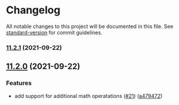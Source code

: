 # Changelog

All notable changes to this project will be documented in this file. See [standard-version](https://github.com/conventional-changelog/standard-version) for commit guidelines.

### [11.2.1](https://github.com/mojaloop/ml-number/compare/v11.2.0...v11.2.1) (2021-09-22)

## [11.2.0](https://github.com/mojaloop/ml-number/compare/v11.1.0...v11.2.0) (2021-09-22)


### Features

* add support for additional math operatations ([#21](https://github.com/mojaloop/ml-number/issues/21)) ([a479472](https://github.com/mojaloop/ml-number/commit/a4794720dfbba473830abba2dcafe1cdbe1780d2))
